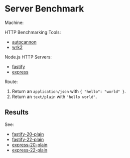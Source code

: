 # Server Benchmark

Machine:

HTTP Benchmarking Tools:

* [autocannon](https://github.com/mcollina/autocannon)
* [wrk2](https://github.com/giltene/wrk2)

Node.js HTTP Servers:

* [fastify](https://github.com/fastify/fastify)
* [express](https://github.com/expressjs/express)

Route:

1. Return an `application/json` with `{ "hello": "world" }`.
2. Return an `text/plain` with `"hello world"`.

## Results

See:

* [fastify-20-plain](./fastify-20-plain.out)
* [fastify-22-plain](./fastify-22-plain.out)
* [express-20-plain](./express-20-plain.out)
* [express-22-plain](./express-22-plain.out)
